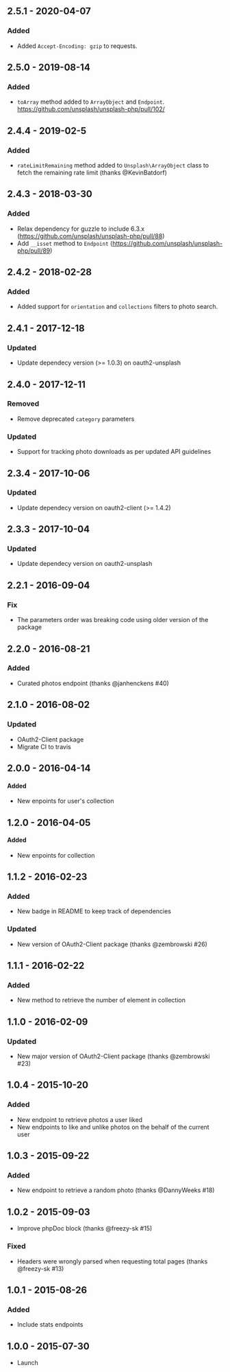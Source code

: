 ## 2.5.1 - 2020-04-07
### Added
- Added `Accept-Encoding: gzip` to requests.

## 2.5.0 - 2019-08-14
### Added
- `toArray` method added to `ArrayObject` and `Endpoint`. https://github.com/unsplash/unsplash-php/pull/102/

## 2.4.4 - 2019-02-5
### Added
- `rateLimitRemaining` method added to `Unsplash\ArrayObject` class to fetch the remaining rate limit (thanks @KevinBatdorf)

## 2.4.3 - 2018-03-30
### Added
- Relax dependency for guzzle to include 6.3.x (https://github.com/unsplash/unsplash-php/pull/88)
- Add `__isset` method to `Endpoint` (https://github.com/unsplash/unsplash-php/pull/89)

## 2.4.2 - 2018-02-28
### Added
- Added support for `orientation` and `collections` filters to photo search.

## 2.4.1 - 2017-12-18
### Updated
- Update dependecy version (>= 1.0.3) on oauth2-unsplash

## 2.4.0 - 2017-12-11
### Removed
- Remove deprecated `category` parameters

### Updated
- Support for tracking photo downloads as per updated API guidelines

## 2.3.4 - 2017-10-06
### Updated
- Update dependecy version on oauth2-client (>= 1.4.2)

## 2.3.3 - 2017-10-04
### Updated
- Update dependecy version on oauth2-unsplash

## 2.2.1 - 2016-09-04
### Fix
- The parameters order was breaking code using older version of the package

## 2.2.0 - 2016-08-21
### Added
- Curated photos endpoint (thanks @janhenckens #40)

## 2.1.0 - 2016-08-02
### Updated
- OAuth2-Client package
- Migrate CI to travis

## 2.0.0 - 2016-04-14
#### Added
- New enpoints for user's collection

## 1.2.0 - 2016-04-05
#### Added
- New enpoints for collection

## 1.1.2 - 2016-02-23
### Added
- New badge in README to keep track of dependencies

### Updated
- New version of OAuth2-Client package (thanks @zembrowski #26)

## 1.1.1 - 2016-02-22
### Added
- New method to retrieve the number of element in collection

## 1.1.0 - 2016-02-09
### Updated
- New major version of OAuth2-Client package (thanks @zembrowski #23)

## 1.0.4 - 2015-10-20
### Added
- New endpoint to retrieve photos a user liked
- New endpoints to like and unlike photos on the behalf of the current user

## 1.0.3 - 2015-09-22
### Added
- New endpoint to retrieve a random photo (thanks @DannyWeeks #18)

## 1.0.2 - 2015-09-03
- Improve phpDoc block (thanks @freezy-sk #15)
### Fixed
- Headers were wrongly parsed when requesting total pages (thanks @freezy-sk #13)

## 1.0.1 - 2015-08-26
### Added
- Include stats endpoints

## 1.0.0 - 2015-07-30
- Launch
